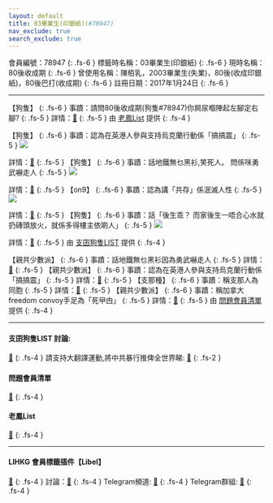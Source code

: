 ```yaml
---
layout: default
title: 03畢業生(印銀紙)(#78947)
nav_exclude: true
search_exclude: true
---
```


會員編號：78947
{: .fs-6 }
標籤時名稱：03畢業生(印銀紙)
{: .fs-6 }
現時名稱：80後收成期
{: .fs-6 }
曾使用名稱：陳栢乳，2003畢業生(失業)，80後(收成印銀紙)，80後巴打(收成期)
{: .fs-6 }
註冊日期：2017年1月24日
{: .fs-6 }

---

<div class="code-example" markdown="1">

【狗隻】
{: .fs-6 }
事蹟：請問80後收成期(狗隻#78947)你屙尿嗰陣起左腳定右腳?
{: .fs-5 }
詳情：[🔗](https://lih.kg/2917593)
{: .fs-5 }
由 [老鳳List](#老鳳list) 提供
{: .fs-4 }

</div>
<div class="code-example" markdown="1">

【狗隻】
{: .fs-6 }
事蹟：認為在英港人參與支持烏克蘭行動係「搞搞震」
{: .fs-5 }
![](https://na.cx/i/F1CuW2O.png)


詳情：[🔗](https://lih.kg/bionhcV)
{: .fs-5 }
【狗隻】
{: .fs-6 }
事蹟：話地鐵無乜黑衫,笑死人。 問係咪勇武嚇走人
{: .fs-5 }
![](https://na.cx/i/QUc3g3f.png)


詳情：[🔗](https://lih.kg/1336820)
{: .fs-5 }
【on9】
{: .fs-6 }
事蹟：認為講「共存」係泯滅人性
{: .fs-5 }
![](https://na.cx/i/MdR31vq.png)


詳情：[🔗](https://lih.kg/ipCLCT)
{: .fs-5 }
【狗隻】
{: .fs-6 }
事蹟：話「後生乖？ 而家後生一唔合心水就扔磚頭放火，就係多得樓主依啲人」
{: .fs-5 }
![](https://na.cx/i/2WPY6EM.png)


詳情：[🔗](https://lih.kg/brvmqPV)
{: .fs-5 }
由 [支囝狗隻LIST](#支囝狗隻list-討論) 提供
{: .fs-4 }

</div>
<div class="code-example" markdown="1">

【親共少數派】
{: .fs-6 }
事蹟：話地鐵無乜黑衫因為勇武嚇走人
{: .fs-5 }
詳情：[🔗](https://lih.kg/1336820)
{: .fs-5 }
【親共少數派】
{: .fs-6 }
事蹟：認為在英港人參與支持烏克蘭行動係「搞搞震」
{: .fs-5 }
詳情：[🔗](https://lih.kg/bionhcV)
{: .fs-5 }
【支那種】
{: .fs-6 }
事蹟：稱支那人為同胞
{: .fs-5 }
詳情：[🔗](https://lih.kg/ispirT)
{: .fs-5 }
【親共少數派】
{: .fs-6 }
事蹟：稱加拿大freedom convoy手足為「死曱甴」
{: .fs-5 }
詳情：[🔗](https://lih.kg/bhOunDV)
{: .fs-5 }
由 [問題會員清單](#問題會員清單) 提供
{: .fs-4 }

</div>

---

#### 支囝狗隻LIST 討論: 
[🔗](https://lih.kg/2908480)
{: .fs-4 }
請支持大翻譯運動,將中共暴行推俾全世界睇: [🔗](https://twitter.com/tgtm_official)
{: .fs-2 }
#### 問題會員清單
[🔗](https://github.com/V4KFDgEw8T/rccnmlhnzv)
{: .fs-4 }
#### 老鳳List
[🔗](https://lihkg.com/thread/2808424)
{: .fs-4 }

---

#### LIHKG 會員標籤插件【Libel】
[🔗](https://kitce.github.io/libel)
{: .fs-4 }
討論：[🔗](https://lih.kg/2841778)
{: .fs-4 }
Telegram頻道: [🔗](https://t.me/LibelOfficialChannel)
{: .fs-4 }
Telegram群組: [🔗](https://t.me/LibelOfficialGroup)
{: .fs-4 }
